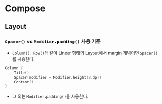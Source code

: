 # Compose

## Layout

### `Spacer()` vs `Modifier.padding()` 사용 기준
- `Column(),` `Row()`와 같이 Linear 형태의 Layout에서 margin 개념이면 `Spacer()`를 사용한다.
```kotlin
Column {
    Title()
    Spacer(modifier = Modifier.height(8.dp))
    Content()
}
```
- 그 외는 `Modifier.padding()`을 사용한다.